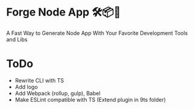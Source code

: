 # Forge Node App 🛠📦🎊

A Fast Way to Generate Node App With Your Favorite Development Tools and Libs

# ToDo

- Rewrite CLI with TS
- Add logo
- Add Webpack (rollup, gulp), Babel
- Make ESLint compatible with TS (Extend plugin in 9ts folder)
